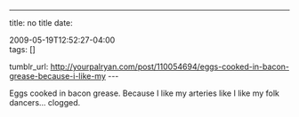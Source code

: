 ---
title: no title
date:

 2009-05-19T12:52:27-04:00  
tags:  []

tumblr_url:
http://yourpalryan.com/post/110054694/eggs-cooked-in-bacon-grease-because-i-like-my
\-\--

Eggs cooked in bacon grease. Because I like my arteries like I like my
folk dancers... clogged.
